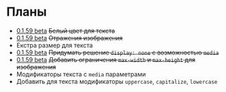 [changelog]: changelog/

# Планы


- [0.1.59 beta][changelog] ~~Белый цвет для текста~~
- [0.1.59 beta][changelog] ~~Отражения изображения~~
- Екстра размер для текста
- [0.1.59 beta][changelog] ~~Придумать решение `display: none` с возможностью `media`~~
- [0.1.59 beta][changelog] ~~Добавить ограничения `max-width` и `max-height` для изображения~~
- Модификаторы текста с `media` параметрами
- Добавить для текста модификаторы `uppercase`, `capitalize`, `lowercase`
